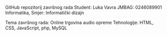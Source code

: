 GitHub repozitorij završnog rada
Student: Luka Vavra
JMBAG: 0246089901
Informatika, Smjer: Informatički dizajn

Tema završnog rada: Online trgovina audio opreme
Tehnologije: HTML, CSS, JavaScript, php, MySQL
